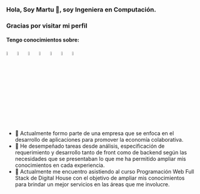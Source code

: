 ### Hola, Soy Martu 👋, soy Ingeniera en Computación.
### Gracias por visitar mi perfil 

#### Tengo conocimientos sobre:
<p align="left">
  <img width="5%" src="https://cdn.jsdelivr.net/gh/devicons/devicon/icons/javascript/javascript-original.svg" />
  <img width="5%" src="https://cdn.jsdelivr.net/gh/devicons/devicon/icons/typescript/typescript-original.svg" />
  <img width="5%" src="https://cdn.jsdelivr.net/gh/devicons/devicon/icons/angularjs/angularjs-original.svg" />
  <img width="5%"src="https://cdn.jsdelivr.net/gh/devicons/devicon/icons/mysql/mysql-original.svg" />
  <img  width="5%" src="https://cdn.jsdelivr.net/gh/devicons/devicon/icons/firebase/firebase-plain.svg" />
  <img  width="5%" src="https://cdn.jsdelivr.net/gh/devicons/devicon/icons/nodejs/nodejs-original.svg" />
  <img width="5%" src="https://cdn.jsdelivr.net/gh/devicons/devicon/icons/express/express-original-wordmark.svg" />          
</p>

- 🔭 Actualmente formo parte de una empresa que se enfoca en el desarrollo de aplicaciones para promover la economía colaborativa.
- 🔭 He desempeñado tareas desde análisis, especificación de requerimiento y desarrollo tanto de front como de backend según las necesidades que se presentaban lo que me ha permitido ampliar mis conocimientos en cada experiencia.
- 🌱 Actualmente me encuentro asistiendo al curso Programación Web Full Stack de Digital House con el objetivo de ampliar mis conocimientos para brindar un mejor servicios en las áreas que me involucre.
  
<!--
**martasgo/martasgo** is a ✨ _special_ ✨ repository because its `README.md` (this file) appears on your GitHub profile.

Here are some ideas to get you started:

- 🔭 I’m currently working on ...
- 🌱 I’m currently learning ...
- 👯 I’m looking to collaborate on ...
- 🤔 I’m looking for help with ...
- 💬 Ask me about ...
- 📫 How to reach me: ...
- 😄 Pronouns: ...
- ⚡ Fun fact: ...
-->
